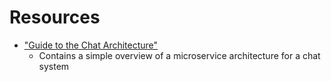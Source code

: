 
# Resources

- ["Guide to the Chat Architecture"](https://yellow.systems/blog/guide-to-the-chat-architecture)
  - Contains a simple overview of a microservice architecture for a chat system

